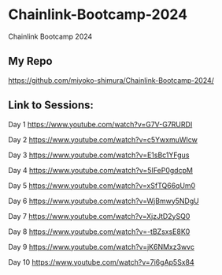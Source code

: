 # Chainlink-Bootcamp-2024
Chainlink Bootcamp 2024<br>

## My Repo
https://github.com/miyoko-shimura/Chainlink-Bootcamp-2024/

## Link to Sessions:
Day 1
https://www.youtube.com/watch?v=G7V-G7RURDI

​Day 2
https://www.youtube.com/watch?v=c5YwxmuWIcw

​Day 3
https://www.youtube.com/watch?v=E1sBc1YFgus

​Day 4
https://www.youtube.com/watch?v=5IFeP0gdcpM

​Day 5
https://www.youtube.com/watch?v=xSfTQ66qUm0

​Day 6
https://www.youtube.com/watch?v=WjBmwy5NDgU

​Day 7
https://www.youtube.com/watch?v=XjzJtD2ySQ0

​Day 8
https://www.youtube.com/watch?v=-tBZsxsE8K0

​Day 9
https://www.youtube.com/watch?v=jK6NMxz3wvc

​Day 10
https://www.youtube.com/watch?v=7i6gAp5Sx84



​
